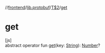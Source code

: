 //[frontend](../../../index.md)/[lib.protobuf](../index.md)/[T$2](index.md)/[get](get.md)

# get

[js]\
abstract operator fun [get](get.md)(key: [String](https://kotlinlang.org/api/latest/jvm/stdlib/kotlin/-string/index.html)): [Number](https://kotlinlang.org/api/latest/jvm/stdlib/kotlin/-number/index.html)?
